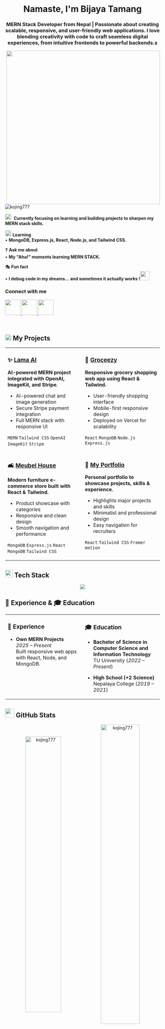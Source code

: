 <h1 align="center"> Namaste, I'm Bijaya Tamang </h1>
<h3 align="center">MERN Stack Developer from Nepal | Passionate about creating scalable, responsive, and user-friendly web applications. I love blending creativity with code to craft seamless digital experiences, from intuitive frontends to powerful backends.s</h3>

<img src="https://github.com/Anmol-Baranwal/Cool-GIFs-For-GitHub/assets/74038190/897cd757-ea1f-492d-aaf9-6d1674177e08" align="right" width="500">

<p align="left"> 
  <img src="https://komarev.com/ghpvc/?username=kojing777&label=Profile%20views&color=0e75b6&style=flat" alt="kojing777" />
 
</p>

<img src="https://github.com/Anmol-Baranwal/Cool-GIFs-For-GitHub/assets/74038190/fa83eeb9-f4e2-4d85-93f0-688af11babf8" width="20">&nbsp;  **Currently focusing on learning and building projects to sharpen my MERN stack skills.**    

<img src="https://user-images.githubusercontent.com/74038190/212284087-bbe7e430-757e-4901-90bf-4cd2ce3e1852.gif" width="20">   **Learning**  
   • **MongoDB,  Express.js, React, Node.js, and Tailwind CSS.**
   
❓ **Ask me about**  
  • **My "Aha!" moments learning **MERN STACK.****
   
🎭 **Fun fact**  
   • **I debug code in my dreams...  and sometimes it actually works !**<img src="https://github.com/Anmol-Baranwal/Cool-GIFs-For-GitHub/assets/74038190/406eb3e6-caba-401d-93c8-e0a7941c84b9" width="30">&nbsp; 
   
**<h3 align="left">Connect with me</h3>**
<p align="left">
    <a href="https://linkedin.com/in/bijaya-tamang-977a3a373" target="_blank">
      <img src="https://user-images.githubusercontent.com/74038190/235294012-0a55e343-37ad-4b0f-924f-c8431d9d2483.gif" width="50">
   </a>
   <a href="https://www.facebook.com/profile.php?id=61559662797437" target="_blank">
      <img src="https://user-images.githubusercontent.com/74038190/235294010-ec412ef5-e3da-4efa-b1d4-0ab4d4638755.gif" width="50">
   </a>
   <a href="https://instagram.com/" target="_blank">
      <img src="https://user-images.githubusercontent.com/74038190/235294013-a33e5c43-a01c-43f6-b44d-a406d8b4ab75.gif" width="50">
   </a>
<!--    <a href="https://portfolio-wine-alpha-82.vercel.app/" target="_blank">
      <img src="https://user-images.githubusercontent.com/74038190/229223263-cf2e4b07-2615-4f87-9c38-e37600f8381a.gif" width="50" alt="Portfolio Globe">
   </a> -->
</p>

<!-- <img src="https://user-images.githubusercontent.com/74038190/212284115-f47cd8ff-2ffb-4b04-b5bf-4d1c14c0247f.gif" width="100%"> -->

<br>
<h2><img src="https://user-images.githubusercontent.com/74038190/235223599-0eadbd7c-c916-4f24-af9d-9242730e6172.gif" width="20">&nbsp;My Projects</h2>

<div align="center">

<table>
<tr>
<td width="50%" valign="top">

### ✨ [Lama AI](https://lama-ai-bice.vercel.app/)  
**AI-powered MERN project integrated with OpenAI, ImageKit, and Stripe.**  
- AI-powered chat and image generation  
- Secure Stripe payment integration  
- Full MERN stack with responsive UI  

`MERN` `Tailwind CSS` `OpenAI` `ImageKit` `Stripe`

</td>
<td width="50%" valign="top">

### 🛒 [Groceezy](https://groceezy.kojing.me/)  
**Responsive grocery shopping web app using React & Tailwind.**  
- User-friendly shopping interface  
- Mobile-first responsive design  
- Deployed on Vercel for scalability  

`React` `MongoDB` `Node.js` `Express.js`

</td>
</tr>

<tr>
<td width="50%" valign="top">

### 🛋️ [Meubel House](https://meubel-house-iota.vercel.app/)  
**Modern furniture e-commerce store built with React & Tailwind.**  
- Product showcase with categories  
- Responsive and clean design  
- Smooth navigation and performance  

`MongoDB` `Express.js` `React` `MongoDB` `Tailwind CSS`

</td>
<td width="50%" valign="top">

### 💼 [My Portfolio](https://portfolio-wine-alpha-82.vercel.app/)  
**Personal portfolio to showcase projects, skills & experience.**  
- Highlights major projects and skills  
- Minimalist and professional design  
- Easy navigation for recruiters  

`React` `Tailwind CSS` `Framer motion`

</td>
</tr>
</table>
</div>


</div>

**<h2><img src="https://github.com/Anmol-Baranwal/Cool-GIFs-For-GitHub/assets/74038190/2c0eef4b-7b75-42bd-9722-4bea97a2d532" width="25">&nbsp;Tech Stack </h2>**
<div align="center">

<img src="https://skillicons.dev/icons?i=html,css,js,react,nodejs,express,mongodb,tailwind,vercel,netlify,githubactions" />

</div>

<h2>💼 Experience & 🎓 Education</h2>
<table>
<tr>
<td width="50%" valign="top">

<h3>💼 Experience</h3>

<!-- <**Frontend Developer Intern** @ XYZ Company  
  *Jan 2024 – Jun 2024*  
  Worked on React, Tailwind & API integrations.--> 

- **Own MERN Projects**  
  *2025 – Present*  
  Built responsive web apps with React, Node, and MongoDB.  

</td>

<td width="50%" valign="top">

<h3>🎓 Education</h3>

- **Bachelor of Science in Computer Science and Information Technology**  
  TU University (*2022 – Present*)  

- **High School (+2 Science)**  
  Nepalaya College (*2019 – 2021*)  

</td>
</tr>
</table>

**<h2><img src="https://github.com/Anmol-Baranwal/Cool-GIFs-For-GitHub/assets/74038190/fa83eeb9-f4e2-4d85-93f0-688af11babf8" width="30">&nbsp;GitHub Stats</h2>**
<p align="center">
  <img align="center" src="https://github-readme-stats.vercel.app/api?username=kojing777&show_icons=true&locale=en" alt="kojing777" width="48%" />
  <img align="center" src="https://github-readme-streak-stats.herokuapp.com/?user=kojing777&" alt="kojing777" width="50%" />
</p>




<br>

**<h2><img src="https://github.com/Anmol-Baranwal/Cool-GIFs-For-GitHub/assets/74038190/406eb3e6-caba-401d-93c8-e0a7941c84b9" width="25">&nbsp;Fun Zone</h2>**

<div align="center">

<table>
<tr>
<td>
  
![Quote](https://quotes-github-readme.vercel.app/api?type=horizontal&theme=dark)

</td>
<td>
  <img src="https://media.giphy.com/media/ZVik7pBtu9dNS/giphy.gif" width="250">
</td>
</tr>
</table>

✨ *Focused. Building. Growing.* ✨

<img src="https://media.giphy.com/media/jpVnC65DmYeyRL4LHS/giphy.gif" width="200">

</div>

</div>

